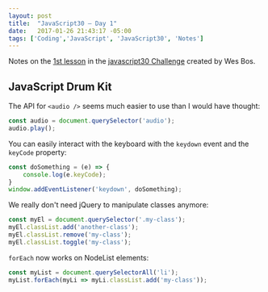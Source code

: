 ```yaml
---
layout: post
title:  "JavaScript30 – Day 1"
date:   2017-01-26 21:43:17 -05:00
tags: ['Coding','JavaScript', 'JavaScript30', 'Notes']
---
```


Notes on the [1st lesson][git] in the [javascript30 Challenge][js30] created by Wes Bos.

## JavaScript Drum Kit

The API for `<audio />` seems much easier to use than I would have thought:

```js
const audio = document.querySelector('audio');
audio.play();
```

You can easily interact with the keyboard with the `keydown` event and the `keyCode` property:

```js
const doSomething = (e) => {
    console.log(e.keyCode);
}
window.addEventListener('keydown', doSomething);
```

We really don't need jQuery to manipulate classes anymore:

```js
const myEl = document.querySelector('.my-class');
myEl.classList.add('another-class');
myEl.classList.remove('my-class');
myEl.classList.toggle('my-class');
```

`forEach` now works on NodeList elements:

```js
const myList = document.querySelectorAll('li');
myList.forEach(myLi => myLi.classList.add('my-class'));
```

[js30]:https://javascript30.com
[git]::https://github.com/memoblue/JavaScript30/blob/master/01-drumkit/index.html
